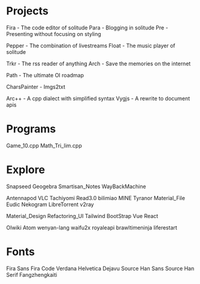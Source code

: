 # Projects
Fira - The code editor of solitude
Para - Blogging in solitude
Pre - Presenting without focusing on styling

Pepper - The combination of livestreams
Float - The music player of solitude

Trkr - The rss reader of anything
Arch - Save the memories on the internet

Path - The ultimate OI roadmap

CharsPainter - Imgs2txt

Arc++ - A cpp dialect with simplified syntax
Vygjs - A rewrite to document apis

# Programs
Game_10.cpp
Math_Tri_lim.cpp

# Explore
Snapseed
Geogebra
Smartisan_Notes
WayBackMachine

Antennapod
VLC
Tachiyomi
Read3.0
bilimiao
MINE Tyranor
Material_File
Eudic
Nekogram
LibreTorrent
v2ray

Material_Design Refactoring_UI
Tailwind BootStrap
Vue React

OIwiki
Atom
wenyan-lang
waifu2x
royaleapi brawltimeninja
liferestart


# Fonts
Fira Sans
Fira Code
Verdana
Helvetica
Dejavu
Source Han Sans
Source Han Serif
Fangzhengkaiti

